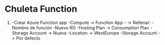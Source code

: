 # Chuleta Function

1. -Crear Azure Function app
   -Compute -> Function App 
               - -> Rellenar:
               -Nombre de función
               -Nuevo RG
               -Hosting Plan -> Consumption Plan
               -Storage Account -> Nueva
               -Location -> WestEurope
               -Storage Account -> Por defecto
